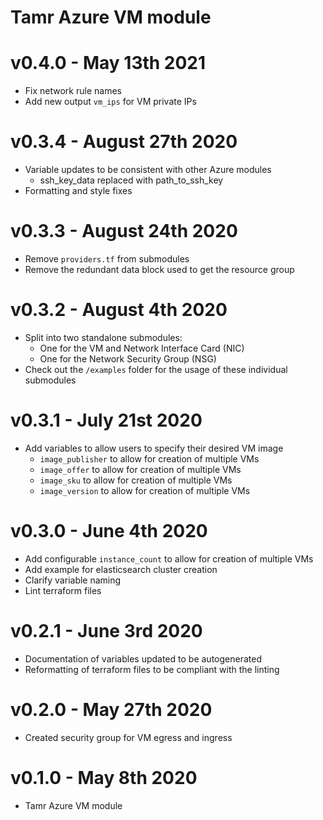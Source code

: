 # Tamr Azure VM module
# v0.4.0 - May 13th 2021
* Fix network rule names
* Add new output `vm_ips` for VM private IPs

# v0.3.4 - August 27th 2020
* Variable updates to be consistent with other Azure modules
    * ssh_key_data replaced with path_to_ssh_key
* Formatting and style fixes

# v0.3.3 - August 24th 2020
* Remove `providers.tf` from submodules
* Remove the redundant data block used to get the resource group

# v0.3.2 - August 4th 2020
* Split into two standalone submodules:
    * One for the VM and Network Interface Card (NIC)
    * One for the Network Security Group (NSG)
* Check out the `/examples` folder for the usage of these individual submodules

# v0.3.1 - July 21st 2020
* Add variables to allow users to specify their desired VM image
    * `image_publisher` to allow for creation of multiple VMs
    * `image_offer` to allow for creation of multiple VMs
    * `image_sku` to allow for creation of multiple VMs
    * `image_version` to allow for creation of multiple VMs

# v0.3.0 - June 4th 2020
* Add configurable `instance_count` to allow for creation of multiple VMs
* Add example for elasticsearch cluster creation
* Clarify variable naming
* Lint terraform files

# v0.2.1 - June 3rd 2020
* Documentation of variables updated to be autogenerated
* Reformatting of terraform files to be compliant with the linting

# v0.2.0 - May 27th 2020
* Created security group for VM egress and ingress

# v0.1.0 - May 8th 2020
* Tamr Azure VM module
